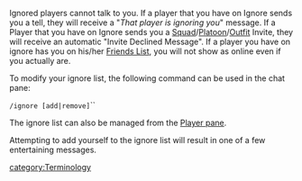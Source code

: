 Ignored players cannot talk to you. If a player that you have on Ignore
sends you a tell, they will receive a "_That player is ignoring you_"
message. If a Player that you have on Ignore sends you a
[Squad](Squad.md)/[Platoon](Platoon.md)/[Outfit](Outfit.md)
Invite, they will receive an automatic "Invite Declined Message". If a
player you have on ignore has you on his/her [Friends
List](../commands/Friends_List.md), you will not show as online even if you
actually are.

To modify your ignore list, the following command can be used in the
chat pane:

`/ignore [add|remove]`<charactername>``

The ignore list can also be managed from the [Player
pane](Player_pane.md).

Attempting to add yourself to the ignore list will result in one of a
few entertaining messages.

[category:Terminology](category:Terminology.md)
